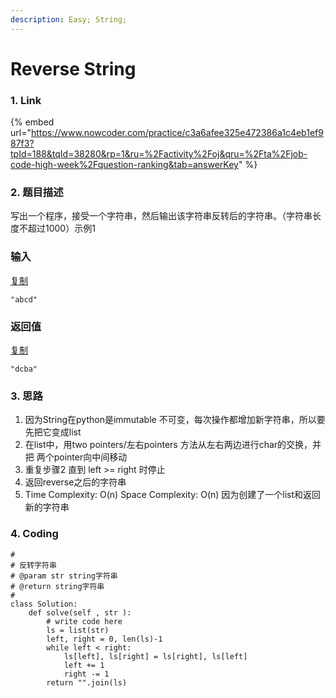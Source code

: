 ```yaml
---
description: Easy; String;
---
```


# Reverse String

### 1. Link

{% embed url="https://www.nowcoder.com/practice/c3a6afee325e472386a1c4eb1ef987f3?tpId=188&tqId=38280&rp=1&ru=%2Factivity%2Foj&qru=%2Fta%2Fjob-code-high-week%2Fquestion-ranking&tab=answerKey" %}



### 2. 题目描述

写出一个程序，接受一个字符串，然后输出该字符串反转后的字符串。（字符串长度不超过1000）示例1

### 输入

[复制](javascript:void%280%29;)

```text
"abcd"
```

### 返回值

[复制](javascript:void%280%29;)

```text
"dcba"
```

### 3. 思路

1.  因为String在python是immutable 不可变，每次操作都增加新字符串，所以要先把它变成list
2. 在list中，用two pointers/左右pointers 方法从左右两边进行char的交换，并把 两个pointer向中间移动
3. 重复步骤2 直到 left &gt;= right 时停止
4. 返回reverse之后的字符串
5. Time Complexity: O\(n\)  Space Complexity: O\(n\) 因为创建了一个list和返回新的字符串

### 4. Coding

```text
#
# 反转字符串
# @param str string字符串 
# @return string字符串
#
class Solution:
    def solve(self , str ):
        # write code here
        ls = list(str)
        left, right = 0, len(ls)-1
        while left < right:
            ls[left], ls[right] = ls[right], ls[left]
            left += 1
            right -= 1
        return "".join(ls)
```















